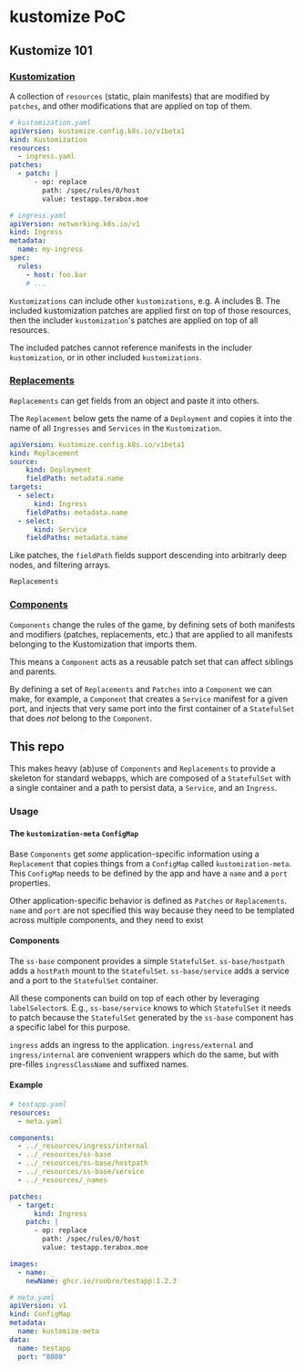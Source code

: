 # kustomize PoC

## Kustomize 101

### [Kustomization](https://kubectl.docs.kubernetes.io/references/kustomize/kustomization/)

A collection of `resources` (static, plain manifests) that are modified by `patches`, and other modifications that are applied on top of them.

```yaml
# kustomization.yaml
apiVersion: kustomize.config.k8s.io/v1beta1
kind: Kustomization
resources:
  - ingress.yaml
patches:
  - patch: |
      - op: replace
        path: /spec/rules/0/host
        value: testapp.terabox.moe
```

```yaml
# ingress.yaml
apiVersion: networking.k8s.io/v1
kind: Ingress
metadata: 
  name: my-ingress
spec:
  rules:
    - host: foo.bar
    # ...
```

`Kustomizations` can include other `kustomizations`, e.g. A includes B. The included kustomization patches are applied first on top of those resources, then the includer `kustomization`'s patches are applied on top of all resources.

The included patches cannot reference manifests in the includer `kustomization`, or in other included `kustomizations`.

### [Replacements](https://kubectl.docs.kubernetes.io/references/kustomize/kustomization/replacements/)

`Replacements` can get fields from an object and paste it into others.

The `Replacement` below gets the name of a `Deployment` and copies it into the name of all `Ingresses` and `Services` in the `Kustomization`.

```yaml
apiVersion: kustomize.config.k8s.io/v1beta1
kind: Replacement
source:
    kind: Deployment
    fieldPath: metadata.name
targets:
  - select:
      kind: Ingress
    fieldPaths: metadata.name
  - select:
      kind: Service
    fieldPaths: metadata.name
```

Like patches, the `fieldPath` fields support descending into arbitrarly deep nodes, and filtering arrays.

`Replacements`

### [Components](https://kubectl.docs.kubernetes.io/references/kustomize/kustomization/components/)

`Components` change the rules of the game, by defining sets of both manifests and modifiers (patches, replacements, etc.) that are applied to all manifests belonging to the Kustomization that imports them.

This means a `Component` acts as a reusable patch set that can affect siblings and parents.

By defining a set of `Replacements` and `Patches` into a `Component` we can make, for example, a `Component` that creates a `Service` manifest for a given port, and injects that very same port into the first container of a `StatefulSet` that does _not_ belong to the `Component`.

## This repo

This makes heavy (ab)use of `Components` and `Replacements` to provide a skeleton for standard webapps, which are composed of a `StatefulSet` with a single container and a path to persist data, a `Service`, and an `Ingress`.

### Usage

#### The `kustomization-meta` `ConfigMap`

Base `Components` get _some_ application-specific information using a `Replacement` that copies things from a `ConfigMap` called `kustomization-meta`. This `ConfigMap` needs to be defined by the app and have a `name` and a `port` properties.

Other application-specific behavior is defined as `Patches` or `Replacements`. `name` and `port` are not specified this way because they need to be templated across multiple components, and they need to exist 

#### Components

The `ss-base` component provides a simple `StatefulSet`. `ss-base/hostpath` adds a `hostPath` mount to the `StatefulSet`. `ss-base/service` adds a service and a port to the `StatefulSet` container.

All these components can build on top of each other by leveraging `labelSelector`s. E.g., `ss-base/service` knows to which `StatefulSet` it needs to patch because the `StatefulSet` generated by the `ss-base` component has a specific label for this purpose.

`ingress` adds an ingress to the application. `ingress/external` and `ingress/internal` are convenient wrappers which do the same, but with pre-filles `ingressClassName` and suffixed names.

#### Example

```yaml
# testapp.yaml
resources:
  - meta.yaml

components:
  - ../_resources/ingress/internal
  - ../_resources/ss-base
  - ../_resources/ss-base/hostpath
  - ../_resources/ss-base/service
  - ../_resources/_names

patches:
  - target:
      kind: Ingress
    patch: |
      - op: replace
        path: /spec/rules/0/host
        value: testapp.terabox.moe

images:
  - name: _
    newName: ghcr.io/roobre/testapp:1.2.3
```

```yaml
# meta.yaml
apiVersion: v1
kind: ConfigMap
metadata:
  name: kustomize-meta
data:
  name: testapp
  port: "8080"
```